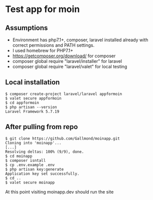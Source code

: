 # Test app for moin

## Assumptions
- Environment has php7.1+, composer, laravel installed already with correct permissions and PATH settings.
- I used homebrew for PHP7.1+
- https://getcomposer.org/download/ for composer
- composer global require "laravel/installer" for laravel
- composer global require "laravel/valet" for local testing

## Local installation
```
$ composer create-project laravel/laravel appformoin
$ valet secure appformoin
$ cd appformoin
$ php artisan --version
Laravel Framework 5.7.19
```

## After pulling from repo
```
$ git clone https://github.com/Gallmond/moinapp.git
Cloning into 'moinapp'...
[...]
Resolving deltas: 100% (9/9), done.
$ cd moinapp
$ composer isntall
$ cp .env.example .env
$ php artisan key:generate
Application key set successfully.
$ cd ..
$ valet secure moinapp
```
At this point visiting moinapp.dev should run the site